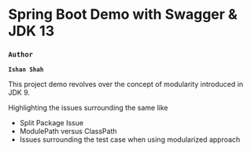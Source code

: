 # Spring Boot Demo with Swagger & JDK 13

### `Author`

**`Ishan Shah`**

This project demo revolves over the concept of modularity introduced in JDK 9.

Highlighting the issues surrounding the same like

-   Split Package Issue
-   ModulePath versus ClassPath
-   Issues surrounding the test case when using modularized approach